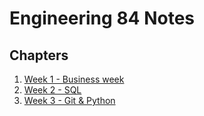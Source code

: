 # Engineering 84 Notes

## Chapters
1. [Week 1 - Business week](week1_business)
2. [Week 2 - SQL](week2_sql)
3. [Week 3 - Git & Python](week3_git_python)

